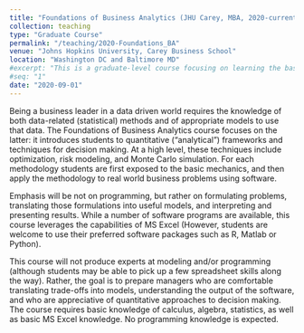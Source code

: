 ```yaml
---
title: "Foundations of Business Analytics (JHU Carey, MBA, 2020-current)"
collection: teaching
type: "Graduate Course"
permalink: "/teaching/2020-Foundations_BA"
venue: "Johns Hopkins University, Carey Business School"
location: "Washington DC and Baltimore MD"
#excerpt: "This is a graduate-level course focusing on learning the basics of analytics (predictive, prescriptive) and applying those methods to real-world problems. Course is taught using mainly MS Excel, with the possibility of learning R."
#seq: "1"
date: "2020-09-01"
---
```


Being a business leader in a data driven world requires the knowledge of both data-related (statistical) methods and of appropriate models to use that data. The Foundations of Business Analytics course focuses on the latter: it introduces students to quantitative (“analytical”) frameworks and techniques for decision making. At a high level, these techniques include optimization, risk modeling, and Monte Carlo simulation. For each methodology students are first exposed to the basic mechanics, and then apply the methodology to real world business problems using software. 

Emphasis will be not on programming, but rather on formulating problems, translating those formulations into useful models, and interpreting and presenting results. While a number of software programs are available, this course leverages the capabilities of MS Excel (However, students are welcome to use their preferred software packages such as R, Matlab or Python). 

This course will not produce experts at modeling and/or programming (although students may be able to pick up a few spreadsheet skills along the way). Rather, the goal is to prepare managers who are comfortable translating trade-offs into models, understanding the output of the software, and who are appreciative of quantitative approaches to decision making. The course requires basic knowledge of calculus, algebra, statistics, as well as basic MS Excel knowledge. No programming knowledge is expected. 

